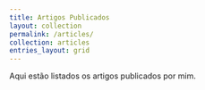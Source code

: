```yaml
---
title: Artigos Publicados
layout: collection
permalink: /articles/
collection: articles
entries_layout: grid
---
```


Aqui estão listados os artigos publicados por mim.
